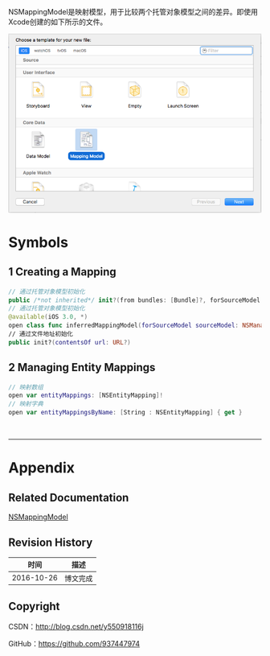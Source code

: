NSMappingModel是映射模型，用于比较两个托管对象模型之间的差异。即使用Xcode创建的如下所示的文件。

![](https://raw.githubusercontent.com/937447974/Blog/master/Resources/2016102601.png)

# Symbols

## 1 Creating a Mapping

```swift
// 通过托管对象模型初始化
public /*not inherited*/ init?(from bundles: [Bundle]?, forSourceModel sourceModel: NSManagedObjectModel?, destinationModel: NSManagedObjectModel?)
// 通过托管对象模型初始化
@available(iOS 3.0, *)
open class func inferredMappingModel(forSourceModel sourceModel: NSManagedObjectModel, destinationModel: NSManagedObjectModel) throws -> NSMappingModel
// 通过文件地址初始化
public init?(contentsOf url: URL?)
```

## 2 Managing Entity Mappings

```swift
// 映射数组
open var entityMappings: [NSEntityMapping]!
// 映射字典
open var entityMappingsByName: [String : NSEntityMapping] { get }
```

&#160;

----------

# Appendix

## Related Documentation

[NSMappingModel](https://developer.apple.com/reference/coredata/nsmappingmodel)

## Revision History

| 时间 | 描述 |
| ---- | ---- |
| 2016-10-26 | 博文完成 |

## Copyright

CSDN：http://blog.csdn.net/y550918116j

GitHub：https://github.com/937447974